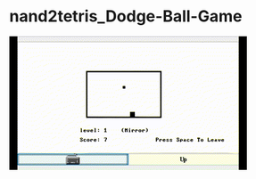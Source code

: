 # nand2tetris_Dodge-Ball-Game

![image](https://github.com/Tanimal19/nand2tetris_Dodge-Ball-Game/blob/main/gif1.gif)

